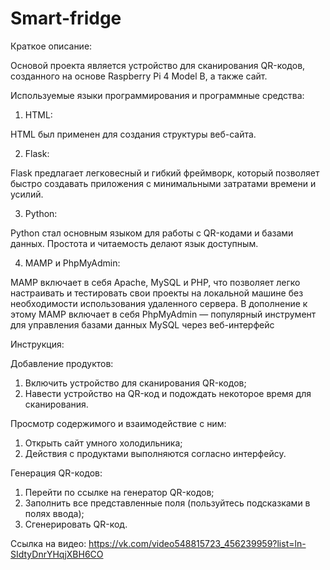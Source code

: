 # Smart-fridge

Краткое описание:

Основой проекта является устройство для сканирования QR-кодов, созданного на основе Raspberry Pi 4 Model B, а также сайт.

Используемые языки программирования и программные средства:

1.	HTML:
   
HTML был применен для создания структуры веб-сайта.

2.	Flask:
   
Flask предлагает легковесный и гибкий фреймворк, который позволяет быстро создавать приложения с минимальными затратами времени и усилий.

3.	Python:
   
Python стал основным языком для работы с QR-кодами и базами данных. Простота и читаемость делают язык доступным.

4.	MAMP и PhpMyAdmin:
   
MAMP включает в себя Apache, MySQL и PHP, что позволяет легко настраивать и тестировать свои проекты на локальной машине без необходимости использования удаленного сервера. В дополнение к этому MAMP включает в себя PhpMyAdmin — популярный инструмент для управления базами данных MySQL через веб-интерфейс





Инструкция:

Добавление продуктов:
1.	Включить устройство для сканирования QR-кодов;
2.	Навести устройство на QR-код и подождать некоторое время для сканирования.
   
Просмотр содержимого и взаимодействие с ним:
1.	Открыть сайт умного холодильника;
2.	Действия с продуктами выполняются согласно интерфейсу.

Генерация QR-кодов:
1.	Перейти по ссылке на генератор QR-кодов;
2.	Заполнить все представленные поля (пользуйтесь подсказками в полях ввода);
3.	Сгенерировать QR-код.


Ссылка на видео:
https://vk.com/video548815723_456239959?list=ln-SIdtyDnrYHqjXBH6CO

